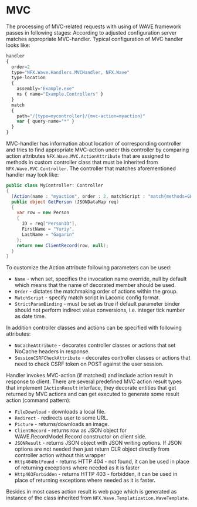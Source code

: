 # MVC

The processing of MVC-related requests with using of WAVE framework passes in following stages:
According to adjusted configuration server matches appropriate MVC-handler. Typical configuration of MVC handler looks like:

```js
handler
{
  order=2
  type="NFX.Wave.Handlers.MVCHandler, NFX.Wave"
  type-location
  {
    assembly="Example.exe"
    ns { name="Example.Controllers" }
  }
  match
  {
    path="/{type=mycontroller}/{mvc-action=myaction}"
    var { query-name="*" }
  }
}
```

MVC-handler has information about location of corresponding controller and tries to find appropriate MVC-action under this controller by comparing action 
attributes `NFX.Wave.MVC.ActionAttribute` that are assigned to methods in custom controller class that must be inherited from `NFX.Wave.MVC.Controller`. 
The controller that matches aforementioned handler may look like:

```csharp
public class MyController: Controller
{
  [Action(name : "myaction", order : 2, matchScript : "match{methods=GET}")]
  public object GetPerson (JSONDataMap req)
  {
    var row = new Person
    {
      ID = req["PersonID"],
      FirstName = "Yuriy",
      LastName = "Gagarin"
    };
    return new ClientRecord(row, null);
  }
}
```

To customize the Action attribute following parameters can be used:
* `Name` - when set, specifies the invocation name override, null by default which means that the name of decorated member should be used.
* `Order` - dictates the matchmaking order of actions within the group.
* `MatchScript` - specify match script in Laconic config format.
* `StrictParamBinding` - must be set as true if default parameter binder should not perform indirect value conversions, i.e. integer tick number as date time.

In addition controller classes and actions can be specified with following attributes:
* `NoCacheAttribute` - decorates controller classes or actions that set NoCache headers in response.
* `SessionCSRFCheckAttribute` - decorates controller classes or actions that need to check CSRF token on POST against the user session.

Handler invokes MVC-action (if matched) and include action result in response to client. 
There are several predefined MVC action result types that implement `IActionResult` interface, they decorate entities that get returned by MVC actions and can get executed to generate some result action (command pattern):
* `FileDownload` - downloads a local file.
* `Redirect` - redirects user to some URL.
* `Picture` - returns/downloads an image.
* `ClientRecord` - returns row as JSON object for WAVE.RecordModel.Record constructor on client side.
* `JSONResult` - returns JSON object with JSON writing options. If JSON options are not needed then just return CLR object directly from controller action without this wrapper
* `Http404NotFound` - returns HTTP 404 - not found, it can be used in place of returning exceptions where needed as it is faster
* `Http403Forbidden` - returns HTTP 403 - forbidden, it can be used in place of returning exceptions where needed as it is faster.

Besides in most cases action result is web page which is generated as instance of the class inherited from `NFX.Wave.Templatization.WaveTemplate`.